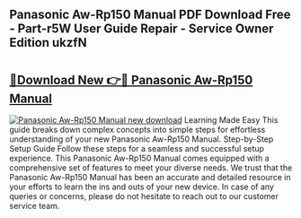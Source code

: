 ## Panasonic Aw-Rp150 Manual PDF Download Free - Part-r5W User Guide Repair - Service Owner Edition ukzfN

# <h2><a href="http://cf1207.oget.top/?id=Panasonic+Aw-Rp150+Manual">🔗Download New 👉🔴 Panasonic Aw-Rp150 Manual</a></h2>

[![Panasonic Aw-Rp150 Manual new download](https://i.imgur.com/5g1atiW.png)](http://cf1207.oget.top/?id=Panasonic+Aw-Rp150+Manual)
Learning Made Easy This guide breaks down complex concepts into simple steps for effortless understanding of your new Panasonic Aw-Rp150 Manual. Step-by-Step Setup Guide Follow these steps for a seamless and successful setup experience. This Panasonic Aw-Rp150 Manual comes equipped with a comprehensive set of features to meet your diverse needs. We trust that the Panasonic Aw-Rp150 Manual has been an accurate and detailed resource in your efforts to learn the ins and outs of your new device. In case of any queries or concerns, please do not hesitate to reach out to our customer service team.
